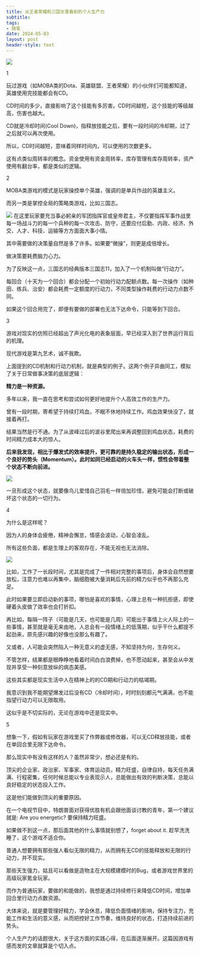 ```yaml
---
title: 从王者荣耀和三国志里看到的个人生产力
subtitle: 
tags: 
- 随笔
date: 2024-05-03
layout: post
header-style: text
---
```


![](https://img.liwuqiong.com/202405/202405031109197.webp)

1

玩过游戏（如MOBA类的Dota、英雄联盟、王者荣耀）的小伙伴们可能都知道，英雄使用完技能都会有CD。

CD时间的多少，直接影响了这个技能有多厉害。CD时间越短，这个技能的等级越高，伤害也越大。

CD就是冷却时间(Cool Down)，指释放技能之后，要有一段时间的冷却期，过了之后就可以再次使用。

所以，CD时间越短，意味着同样时间内，可以使用的次数更多。

这有点类似周转率的概念。资金使用有资金周转率，库存管理有库存周转率，资产使用有翻台率，都是类似的逻辑。

2

MOBA类游戏的模式是玩家操控单个英雄，强调的是单兵作战的英雄主义。

而另一类是掌控全局的策略类游戏，比如三国志。

![](https://img.liwuqiong.com/202405/202405031110646.webp)
在这里玩家要充当事必躬亲的军团指挥官或皇帝君主，不仅要指挥军事作战里每一场战斗力的每一个兵种的每一次攻击、防守，还要应付后勤、内政、经济、外交、人才、科技、运输等方方面面大事小情。

其中需要做的决策量自然是多了许多。如果要“微操”，则更是成倍增长。

做决策要耗费脑力心力。

为了反映这一点，三国志的经典版本三国志11，加入了一个机制叫做“行动力”。

每回合（十天为一个回合）都会分配一个初始行动力配额点数。每一次操作（如种田、练兵、治安）都会耗费一定额度的行动力，不同类型操作耗费的行动力点数不同。

如果这个回合用完了，即便有要做的部署也无法下达命令，只能等到下回合。

3

游戏对现实的仿照已经超出了声光化电的表象层面，早已经深入到了世界运行背后的机理。

现代游戏是第九艺术，诚不我欺。

上面提到的CD机制和行动力机制，就是典型的例子。这两个例子异曲同工，模拟了关于日常做事决策的底层逻辑：

**精力是一种资源。**

多年以来，我一直在思考和尝试如何更好地提升个人高效工作的生产力。

曾有一段时期，寄希望于持续打鸡血，不眠不休地持续工作。鸡血效果快没了，就接着再打。

结果当然是行不通。为了从波峰过后的波谷里爬出来再调整回到鸡血状态，耗费的时间精力成本大的惊人。

**后来我发现，相比于爆发式的效率提升，更可靠的是持久稳定的输出状态，形成一个良好的势头（Momentum）。此时如同已经启动的火车头一样，惯性会带着整个状态不断向前进。**

![](https://img.liwuqiong.com/202405/202405031111312.webp)

一旦形成这个状态，就要像鸟儿爱惜自己羽毛一样倍加珍惜，避免可能会打断或破坏这个状态的一切行为。


4

为什么是这样呢？

因为人的身体会疲倦，精神会懈怠，情感会波动，心智会凌乱。

所有这些负面，都是生理上的客观存在，不能无视也无法消除。

![](https://img.liwuqiong.com/202405/202405031113877.webp)

比如，工作了一长段时间，尤其是完成了一件相对完整的事项后，身体会自然想要放松，注意力也难以再集中，脑细胞被大量消耗后先前的精力似乎也不再那么充足。

此时如果要立即启动新的事项，哪怕是喜欢的事情，心理上总有一种抗拒感，即使硬着头皮做了效率也会打折扣。

再比如，每隔一阵子（可能是几天，也可能是几周）可能出于事情上火人际上的一些事情，甚至就是毫无来由地，人总会有一段情绪上的低落期，似乎干什么都提不起劲来，原先感兴趣的好像也没那么有趣了。

又或者，人可能会突然陷入一种无意义的虚无感，不知坚持为何，生存何义。

不管怎样，结果都是眼睁睁地看着时间白白浪费掉，也不愿动起来，甚至会从中发现并享受一种刻意放纵的病态美感。

这些其实都是现实生活中人在精神上的的CD期和行动力的枯竭期。

我意识到我不能期望爆发过后没有CD（冷却时间），时时刻刻都元气满满，也不能指望行动力可以无限取用。

这似乎是不切实际的，无论在游戏中还是现实中。

5

想象一下，假如有玩家在游戏里买了作弊器或修改器，可以无CD释放技能，或者在单回合里无限下达命令。

那么现实中有没有这样的人？虽然非常少，想必还是有的。

顶尖的企业家、政治家、军事家、体育运动员，精力旺盛，自律自持，每天任务满满、行程密集，任何时候总能以专业表现示人，总能做出有效的判断决策，总能以良好稳定的状态投入工作。

这是他们能做到顶尖的重要原因。

在一个电视节目中，特朗普面对获得优胜有机会跟他面谈讨教的青年，第一个建议就是: Are you energetic? 要保持精力旺盛。

如果做不到这一点，那后面其他的什么事情就别想了，forget about it. 趁早洗洗睡了，这个游戏不适合你。

普通人想要拥有那些强人看似无限的精力，从而拥有无CD的技能释放和无限的行动力，并不现实。

那些天生强力，姑且可以看做是造物主在大规模建模时的Bug，或者游戏世界里的高级玩家氪金玩家。

而作为普通玩家，要做的和能做的，我想是通过持续修行来降低CD时间，增加单回合里行动力点数资源。

大体来说，就是要管理好精力，学会休息，降低负面情绪的影响，保持专注力，充能工作和生活的意义感，从而把控好工作节奏，维持良好的状态，打造持续前进的势头。

个人生产力的话题很大，关于这方面的实践心得，在后面逐渐展开。这篇因游戏有感而发的文章就算是个切入点。